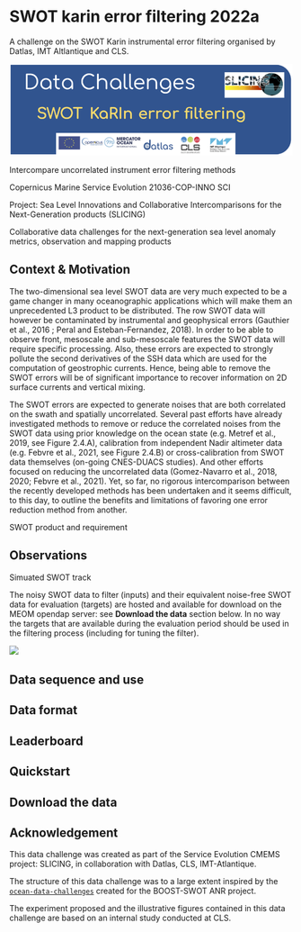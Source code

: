 # SWOT karin error filtering 2022a
A challenge on the SWOT Karin instrumental error filtering organised by Datlas, IMT Altlantique and CLS.


<img src="figures/DC_SWOT_karin_error_filtering-banner.png" />


Intercompare uncorrelated instrument error filtering methods 

Copernicus Marine Service Evolution 21036-COP-INNO SCI

Project:
Sea Level Innovations and Collaborative Intercomparisons for the Next-Generation products (SLICING)  

Collaborative data challenges for the next-generation sea level anomaly metrics, observation and mapping products  

## Context & Motivation

The two-dimensional sea level SWOT data are very much expected to be a game changer in many oceanographic applications which will make them an unprecedented L3 product to be distributed. The row SWOT data will however be contaminated by instrumental and geophysical errors (Gauthier et al., 2016 ; Peral and Esteban-Fernandez, 2018). In order to be able to observe front, mesoscale and sub-mesoscale features the SWOT data will require specific processing. Also, these errors are expected to strongly pollute the second derivatives of the SSH data which are used for the computation of geostrophic currents. Hence, being able to remove the SWOT errors will be of significant importance to recover information on 2D surface currents and vertical mixing.  

The SWOT errors are expected to generate noises that are both correlated on the swath and spatially uncorrelated. Several past efforts have already investigated methods to remove or reduce the correlated noises from the SWOT data using prior knowledge on the ocean state (e.g. Metref et al., 2019, see Figure 2.4.A), calibration from independent Nadir altimeter data (e.g. Febvre et al., 2021, see Figure 2.4.B) or cross-calibration from SWOT data themselves (on-going CNES-DUACS studies). And other efforts focused on reducing the uncorrelated data (Gomez-Navarro et al., 2018, 2020; Febvre et al., 2021). Yet, so far, no rigorous intercomparison between the recently developed methods has been undertaken and it seems difficult, to this day, to outline the benefits and limitations of favoring one error reduction method from another.  


SWOT product and requirement

## Observations

Simuated SWOT track

The noisy SWOT data to filter (inputs) and their equivalent noise-free SWOT data for evaluation (targets) are hosted and available for download on the MEOM opendap server: see **Download the data** section below.
In no way the targets that are available during the evaluation period should be used in the filtering process (including for tuning the filter).   



<img src="figures/DC_SWOT_Filtering-data_illustration.png" />


## Data sequence and use


## Data format

## Leaderboard


## Quickstart


## Download the data


## Acknowledgement

This data challenge was created as part of the Service Evolution CMEMS project: SLICING, in collaboration with Datlas, CLS, IMT-Atlantique.

The structure of this data challenge was to a large extent inspired by the [`ocean-data-challenges`](https://github.com/ocean-data-challenges) created for the BOOST-SWOT ANR project.

The experiment proposed and the illustrative figures contained in this data challenge are based on an internal study conducted at CLS.


